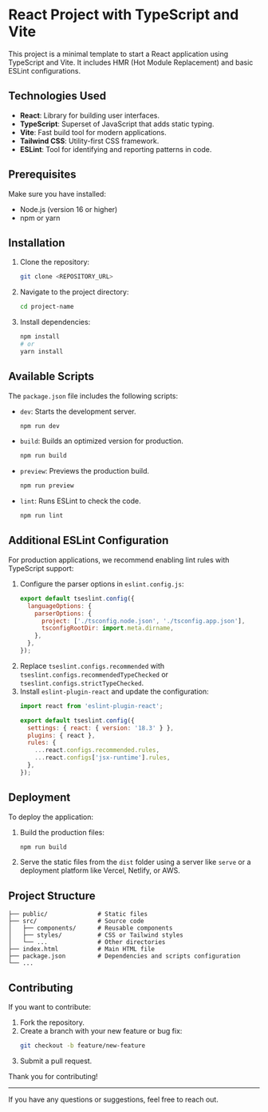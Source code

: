 # React Project with TypeScript and Vite

This project is a minimal template to start a React application using TypeScript and Vite. It includes HMR (Hot Module Replacement) and basic ESLint configurations.

## Technologies Used

- **React**: Library for building user interfaces.
- **TypeScript**: Superset of JavaScript that adds static typing.
- **Vite**: Fast build tool for modern applications.
- **Tailwind CSS**: Utility-first CSS framework.
- **ESLint**: Tool for identifying and reporting patterns in code.

## Prerequisites

Make sure you have installed:

- Node.js (version 16 or higher)
- npm or yarn

## Installation

1. Clone the repository:
   ```bash
   git clone <REPOSITORY_URL>
   ```
2. Navigate to the project directory:
   ```bash
   cd project-name
   ```
3. Install dependencies:
   ```bash
   npm install
   # or
   yarn install
   ```

## Available Scripts

The `package.json` file includes the following scripts:

- `dev`: Starts the development server.
  ```bash
  npm run dev
  ```
- `build`: Builds an optimized version for production.
  ```bash
  npm run build
  ```
- `preview`: Previews the production build.
  ```bash
  npm run preview
  ```
- `lint`: Runs ESLint to check the code.
  ```bash
  npm run lint
  ```

## Additional ESLint Configuration

For production applications, we recommend enabling lint rules with TypeScript support:

1. Configure the parser options in `eslint.config.js`:
   ```js
   export default tseslint.config({
     languageOptions: {
       parserOptions: {
         project: ['./tsconfig.node.json', './tsconfig.app.json'],
         tsconfigRootDir: import.meta.dirname,
       },
     },
   });
   ```
2. Replace `tseslint.configs.recommended` with `tseslint.configs.recommendedTypeChecked` or `tseslint.configs.strictTypeChecked`.
3. Install `eslint-plugin-react` and update the configuration:
   ```js
   import react from 'eslint-plugin-react';

   export default tseslint.config({
     settings: { react: { version: '18.3' } },
     plugins: { react },
     rules: {
       ...react.configs.recommended.rules,
       ...react.configs['jsx-runtime'].rules,
     },
   });
   ```

## Deployment

To deploy the application:

1. Build the production files:
   ```bash
   npm run build
   ```
2. Serve the static files from the `dist` folder using a server like `serve` or a deployment platform like Vercel, Netlify, or AWS.

## Project Structure

```
├── public/              # Static files
├── src/                 # Source code
│   ├── components/      # Reusable components
│   ├── styles/          # CSS or Tailwind styles
│   └── ...              # Other directories
├── index.html           # Main HTML file
├── package.json         # Dependencies and scripts configuration
└── ...
```

## Contributing

If you want to contribute:

1. Fork the repository.
2. Create a branch with your new feature or bug fix:
   ```bash
   git checkout -b feature/new-feature
   ```
3. Submit a pull request.

Thank you for contributing!

---

If you have any questions or suggestions, feel free to reach out.

